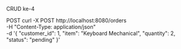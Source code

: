 CRUD ke-4

POST
curl -X POST http://localhost:8080/orders \
-H "Content-Type: application/json" \
-d '{
  "customer_id": 1,
  "item": "Keyboard Mechanical",
  "quantity": 2,
  "status": "pending"
}'